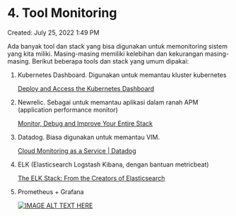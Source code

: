 # 4. Tool Monitoring

Created: July 25, 2022 1:49 PM

Ada banyak tool dan stack yang bisa digunakan untuk memonitoring sistem yang kita miliki. Masing-masing memiliki kelebihan dan kekurangan masing-masing. Berikut beberapa tools dan stack yang umum dipakai:

1. Kubernetes Dashboard. Digunakan untuk memantau kluster kubernetes
    
    [Deploy and Access the Kubernetes Dashboard](https://kubernetes.io/docs/tasks/access-application-cluster/web-ui-dashboard/)
    
2. Newrelic. Sebagai untuk memantau aplikasi dalam ranah APM (application performance monitor)
    
    [Monitor, Debug and Improve Your Entire Stack](https://newrelic.com/)
    
3. Datadog. Biasa digunakan untuk memantau VIM.
    
    [Cloud Monitoring as a Service | Datadog](https://www.datadoghq.com/)
    
4. ELK (Elasticsearch Logstash Kibana, dengan bantuan metricbeat)
    
    [The ELK Stack: From the Creators of Elasticsearch](https://www.elastic.co/what-is/elk-stack)
    
5. Prometheus + Grafana
    
    [![IMAGE ALT TEXT HERE](https://img.youtube.com/vi/9TJx7QTrTyo/0.jpg)](https://www.youtube.com/watch?v=9TJx7QTrTyo)
